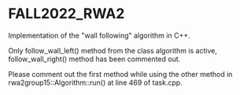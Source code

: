 # FALL2022_RWA2

Implementation of the "wall following" algorithm in C++.

Only follow_wall_left() method from the class algorithm is active, follow_wall_right() method has been commented out.

Please comment out the first method while using the other method in rwa2group15::Algorithm::run() at line 469 of task.cpp.
